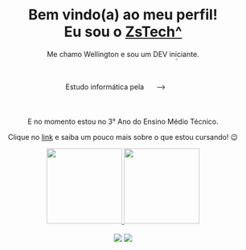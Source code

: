 <!--.
__________       ___________           .__       /\  
\____    /  _____\__    ___/___   ____ |  |__   /  \ 
  /     /  /  ___/ |    |_/ __ \_/ ___\|  |  \  \/\/ 
 /     /_  \___ \  |    |\  ___/\  \___|   Y  \      
/_______ \/____  > |____| \___  >\___  >___|  /      
        \/     \/             \/     \/     \/       
-->


<div>
  
  <h1 align="center">
    Bem vindo(a) ao meu perfil! <br>
    Eu sou o 
    <a href="https://www.linkedin.com/in/zstech/">ZsTech^</a>
  </h1>
  
  <p align="center">
    Me chamo Wellington e sou um DEV iniciante. <br>
    Estudo informática pela⠀⠀ -->⠀
    <a href="https://fieb.edu.br/" target="_blank">
      <img
           width="3%" 
           align="center" 
           valign="middle" 
           src="https://fieb.edu.br/wp-content/themes/fieb-2022/img/logo-fieb-branco.svg" 
           target="_blank" 
      />
    </a>  <br>
     E no momento estou no 3° Ano do Ensino Médio Técnico.</p>
  </p>
  
  <p align="center">
    Clique no <a href="https://fieb.edu.br/curso/informatica/">link</a> e saiba um pouco mais sobre o que estou cursando! 😉️
  </p>
  
</div>

<div align="center">
  <a href="https://github.com/WellingtonZs">
    <img height="150em" src="https://github-readme-stats.vercel.app/api?username=WellingtonZs&count_private=true&include_all_commits=true&show_icons=true&theme=dracula&hide_border=false&show_owner=true&locale=pt-br"/>
    <img height="150em" src="https://github-readme-stats.vercel.app/api/top-langs/?username=WellingtonZs&theme=dracula&hide_border=false&&layout=compact&locale=pt-br"/>
  </a>
</div>

<br>

<div align="center">
  <a href="https://www.linkedin.com/in/zstech/" target="_blank"><img src="https://img.shields.io/badge/-LinkedIn-%230077B5?style=for-the-badge&logo=linkedin&logoColor=white" target="_blank"></a> 
  <a href="mailto:wellingtonzs.contato@gmail.com"><img src="https://img.shields.io/badge/-Gmail-%23333?style=for-the-badge&logo=gmail&logoColor=white" target="_blank"></a>
</div>
